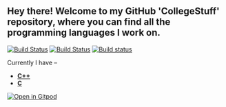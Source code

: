 Hey there! Welcome to my GitHub 'CollegeStuff' repository, where you can find all the programming languages I work on.
---

[![Build Status](https://travis-ci.com/crazyuploader/CollegeStuff.svg?branch=master)](https://travis-ci.com/crazyuploader/CollegeStuff) 
[![Build Status](https://github.com/crazyuploader/CollegeStuff/workflows/Builds/badge.svg?branch=master)](https://github.com/crazyuploader/CollegeStuff/actions) 
[![Build status](https://ci.appveyor.com/api/projects/status/w7541r9t4b3g4ad5?svg=true)](https://ci.appveyor.com/project/crazyuploader/collegestuff)

Currently I have –

* <b>[C++](/programs/cpp)</b>
* <b>[C](/programs/c)</b>


[![Open in Gitpod](https://gitpod.io/button/open-in-gitpod.svg?style=flat-square)](https://gitpod.io/#https://github.com/crazyuploader/CollegeStuff)
